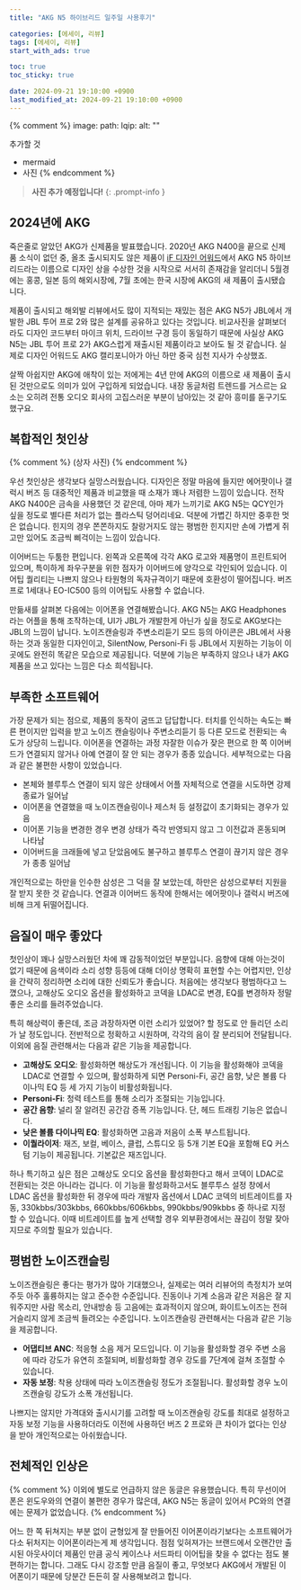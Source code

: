 ```yaml
---
title: "AKG N5 하이브리드 일주일 사용후기"

categories: [에세이, 리뷰]
tags: [에세이, 리뷰]
start_with_ads: true

toc: true
toc_sticky: true

date: 2024-09-21 19:10:00 +0900
last_modified_at: 2024-09-21 19:10:00 +0900
---
```


{% comment %}
image:
    path:
    lqip: 
    alt: ""

추가할 것

- mermaid
- 사진
{% endcomment %}

> **사진 추가 예정입니다!**
{: .prompt-info }

## **2024년에 AKG**

죽은줄로 알았던 AKG가 신제품을 발표했습니다. 2020년 AKG N400을 끝으로 신제품 소식이 없던 중, 올초 출시되지도 않은 제품이 [iF 디자인 어워드](https://ifdesign.com/en/winner-ranking/project/akg-n5-hybrid/634726)에서 AKG N5 하이브리드라는 이름으로 디자인 상을 수상한 것을 시작으로 서서히 존재감을 알리더니 5월경에는 홍콩, 일본 등의 해외시장에, 7월 초에는 한국 시장에 AKG의 새 제품이 출시됐습니다.

제품이 출시되고 해외발 리뷰에서도 많이 지적되는 재밌는 점은 AKG N5가 JBL에서 개발한 JBL 투어 프로 2와 많은 설계를 공유하고 있다는 것입니다. 비교사진을 살펴보더라도 디자인 코드부터 마이크 위치, 드라이브 구경 등이 동일하기 때문에 사실상 AKG N5는 JBL 투어 프로 2가 AKG스럽게 재출시된 제품이라고 보아도 될 것 같습니다. 실제로 디자인 어워드도 AKG 캘리포니아가 아닌 하만 중국 심천 지사가 수상했죠.

살짝 아쉽지만 AKG에 애착이 있는 저에게는 4년 만에 AKG의 이름으로 새 제품이 출시된 것만으로도 의미가 있어 구입하게 되었습니다. 내장 동글처럼 트렌드를 거스르는 요소는 오히려 전통 오디오 회사의 고집스러운 부분이 남아있는 것 같아 흥미를 돋구기도 했구요.

## **복합적인 첫인상**

{% comment %}
(상자 사진)
{% endcomment %}

우선 첫인상은 생각보다 실망스러웠습니다. 디자인은 정말 마음에 들지만 에어팟이나 갤럭시 버즈 등 대중적인 제품과 비교했을 때 소재가 꽤나 저렴한 느낌이 있습니다. 전작 AKG N400은 금속을 사용했던 것 같은데, 아마 제가 느끼기로 AKG N5는 QCY인가 싶을 정도로 별다른 처리가 없는 플라스틱 덩어리네요. 덕분에 가볍긴 하지만 중후한 멋은 없습니다. 힌지의 경우 쫀쫀하지도 찰랑거지도 않는 평범한 힌지지만 손에 가볍게 쥐고만 있어도 조금씩 삐걱이는 느낌이 있습니다.

이어버드는 두툼한 편입니다. 왼쪽과 오른쪽에 각각 AKG 로고와 제품명이 프린트되어 있으며, 특이하게 좌우구분을 위한 점자가 이어버드에 양각으로 각인되어 있습니다. 이어팁 퀄리티는 나쁘지 않으나 타원형의 독자규격이기 때문에 호환성이 떨어집니다. 버즈 프로 1세대나 EO-IC500 등의 이어팁도 사용할 수 없습니다.

만듦새를 살펴본 다음에는 이어폰을 연결해봤습니다. AKG N5는 AKG Headphones라는 어플을 통해 조작하는데, UI가 JBL가 개발한게 아닌가 싶을 정도로 AKG보다는 JBL의 느낌이 납니다. 노이즈캔슬링과 주변소리듣기 모드 등의 아이콘은 JBL에서 사용하는 것과 동일한 디자인이고, SilentNow, Personi-Fi 등 JBL에서 지원하는 기능이 이곳에도 완전히 똑같은 모습으로 제공됩니다. 덕분에 기능은 부족하지 않으나 내가 AKG 제품을 쓰고 있다는 느낌은 다소 희석됩니다.

## **부족한 소프트웨어**

가장 문제가 되는 점으로, 제품의 동작이 굼뜨고 답답합니다. 터치를 인식하는 속도는 빠른 편이지만 입력을 받고 노이즈 캔슬링이나 주변소리듣기 등 다른 모드로 전환되는 속도가 상당히 느립니다. 이어폰을 연결하는 과정 자잘한 이슈가 잦은 편으로 한 쪽 이어버드가 연결되지 않거나 아예 연결이 잘 안 되는 경우가 종종 있습니다. 세부적으로는 다음과 같은 불편한 사항이 있었습니다.

- 본체와 블루투스 연결이 되지 않은 상태에서 어플 자체적으로 연결을 시도하면 강제종료가 일어남
- 이어폰을 연결했을 때 노이즈캔슬링이나 제스처 등 설정값이 초기화되는 경우가 있음
- 이어폰 기능을 변경한 경우 변경 상태가 즉각 반영되지 않고 그 이전값과 혼동되며 나타남
- 이어버드을 크래들에 넣고 닫았음에도 불구하고 블루투스 연결이 끊기지 않은 경우가 종종 일어남

개인적으로는 하만을 인수한 삼성은 그 덕을 잘 보았는데, 하만은 삼성으로부터 지원을 잘 받지 못한 것 같습니다. 연결과 이어버드 동작에 한해서는 에어팟이나 갤럭시 버즈에 비해 크게 뒤떨어집니다.

## **음질이 매우 좋았다**

첫인상이 꽤나 실망스러웠던 차에 꽤 감동적이었던 부분입니다. 음향에 대해 아는것이 없기 때문에 음색이라 소리 성향 등등에 대해 더이상 명확히 표현할 수는 어렵지만, 인상을 간략히 정리하면 소리에 대한 신뢰도가 좋습니다. 처음에는 생각보다 평범하다고 느꼈으나, 고해상도 오디오 옵션을 활성화하고 코덱을 LDAC로 변경, EQ를 변경하자 정말 좋은 소리를 들려주었습니다.

특히 해상력이 좋은데, 조금 과장하자면 이런 소리가 있었어? 할 정도로 안 들리던 소리가 날 정도입니다. 전반적으로 정확하고 시원하며, 각각의 음이 잘 분리되어 전달됩니다. 이외에 음질 관련해서는 다음과 같은 기능을 제공합니다.

- **고해상도 오디오**: 활성화하면 해상도가 개선됩니다. 이 기능을 활성화해야 코덱을 LDAC로 연결할 수 있으며, 활성화하게 되면 Personi-Fi, 공간 음향, 낮은 볼륨 다이나믹 EQ 등 세 가지 기능이 비활성화됩니다.
- **Personi-Fi**: 청력 테스트를 통해 소리가 조절되는 기능입니다.
- **공간 음향**: 널리 잘 알려진 공간감 증폭 기능입니다. 단, 헤드 트래킹 기능은 없습니다.
- **낮은 볼륨 다이나믹 EQ**: 활성화하면 고음과 저음이 소폭 부스트됩니다.
- **이퀄라이저**: 재즈, 보컬, 베이스, 클럽, 스튜디오 등 5개 기본 EQ을 포함해 EQ 커스텀 기능이 제공됩니다. 기본값은 재즈입니다.

하나 특기하고 싶은 점은 고해상도 오디오 옵션을 활성화한다고 해서 코덱이 LDAC로 전환되는 것은 아니라는 겁니다. 이 기능을 활성화하고서도 블루투스 설정 창에서 LDAC 옵션을 활성화한 뒤 경우에 따라 개발자 옵션에서 LDAC 코덱의 비트레이트를 자동, 330kbbs/303kbbs, 660kbbs/606kbbs, 990kbbs/909kbbs 중 하나로 지정할 수 있습니다. 이때 비트레이트를 높게 선택할 경우 외부환경에서는 끊김이 정말 잦아지므로 주의할 필요가 있습니다.

## **평범한 노이즈캔슬링**

노이즈캔슬링은 좋다는 평가가 많아 기대했으나, 실제로는 여러 리뷰어의 측정치가 보여주듯 아주 훌륭하지는 않고 준수한 수준입니다. 진동이나 기계 소음과 같은 저음은 잘 지워주지만 사람 목소리, 안내방송 등 고음에는 효과적이지 않으며, 화이트노이즈는 전혀 거슬리지 않게 조금씩 들려오는 수준입니다. 노이즈캔슬링 관련해서는 다음과 같은 기능을 제공합니다.

- **어댑티브 ANC**: 적응형 소음 제거 모드입니다. 이 기능을 활성화할 경우 주변 소음에 따라 강도가 유연히 조절되며, 비활성화할 경우 강도를 7단계에 걸쳐 조절할 수 있습니다.
- **자동 보정**: 착용 상태에 따라 노이즈캔슬링 정도가 조절됩니다. 활성화할 경우 노이즈캔슬링 강도가 소폭 개선됩니다.

나쁘지는 않지만 가격대와 출시시기를 고려할 때 노이즈캔슬링 강도를 최대로 설정하고 자동 보정 기능을 사용하더라도 이전에 사용하던 버즈 2 프로와 큰 차이가 없다는 인상을 받아 개인적으로는 아쉬웠습니다.

## **전체적인 인상은**

{% comment %}
이외에 별도로 언급하지 않은 동글은 유용했습니다. 특히 무선이어폰은 윈도우와의 연결이 불편한 경우가 많은데, AKG N5는 동글이 있어서 PC와의 연결에는 문제가 없었습니다.
{% endcomment %}

어느 한 쪽 뒤쳐지는 부분 없이 균형있게 잘 만들어진 이어폰이라기보다는 소프트웨어가 다소 뒤처지는 이어폰이라는게 제 생각입니다. 점점 잊혀져가는 브랜드에서 오랜간만 출시된 아웃사이더 제품인 만큼 공식 케이스나 서드파티 이어팁을 찾을 수 없다는 점도 불편하기는 합니다. 그래도 다시 강조할 만큼 음질이 좋고, 무엇보다 AKG에서 개발된 이어폰이기 때문에 당분간 든든히 잘 사용해보려고 합니다.